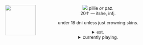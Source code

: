 <div align="center"> <img src="https://files.catbox.moe/s6p0tp.gif"> pillie <i>or</i> paz.
<img align="left" src="https://64.media.tumblr.com/405c3d246e63263608d08acdb9bfc67a/73c9816ff0be9890-5e/s400x600/7d01c5e5eb0187c6c077aa1e4f8724320757b4f9.gifv" width="100" align="center"> <br> 20↑ — itshe, infj.
<p></p>
under 18 dni unless just crowning skins.
<p></p>
  <details><summary> ext. </summary>
<br>may come off a little bit pretentious sometimes! i'm an art geek, it is a given :p.
<p></p>
    physically cursed (disabled) and also chronically in pain most of the time. 👎👎 booooo. 
</details> 
<details><summary> currently playing. </summary>
<br><b>games:</b> octopath traveller 2. final fantasy x/x-2.
    stardew valley. 
    <p></p>
<p></p>
</details>
</div>


